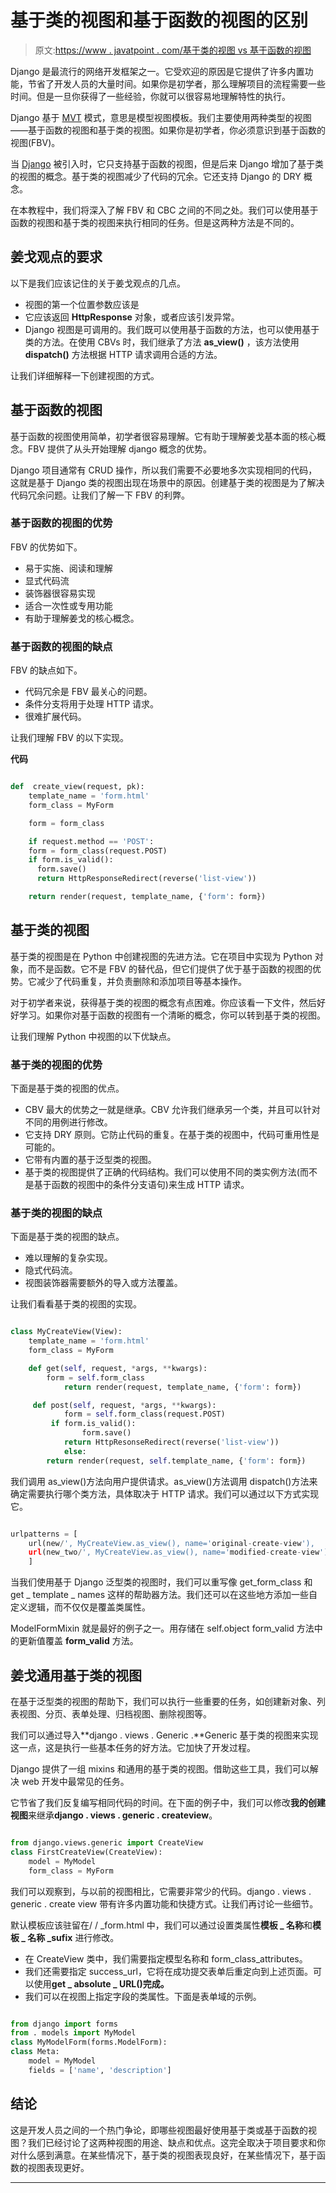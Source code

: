 # 基于类的视图和基于函数的视图的区别

> 原文:[https://www . javatpoint . com/基于类的视图 vs 基于函数的视图](https://www.javatpoint.com/class-based-views-vs-function-based-views)

Django 是最流行的网络开发框架之一。它受欢迎的原因是它提供了许多内置功能，节省了开发人员的大量时间。如果你是初学者，那么理解项目的流程需要一些时间。但是一旦你获得了一些经验，你就可以很容易地理解特性的执行。

Django 基于 [MVT](https://www.javatpoint.com/django-mvt) 模式，意思是模型视图模板。我们主要使用两种类型的视图——基于函数的视图和基于类的视图。如果你是初学者，你必须意识到基于函数的视图(FBV)。

当 [Django](https://www.javatpoint.com/django-tutorial) 被引入时，它只支持基于函数的视图，但是后来 Django 增加了基于类的视图的概念。基于类的视图减少了代码的冗余。它还支持 Django 的 DRY 概念。

在本教程中，我们将深入了解 FBV 和 CBC 之间的不同之处。我们可以使用基于函数的视图和基于类的视图来执行相同的任务。但是这两种方法是不同的。

## 姜戈观点的要求

以下是我们应该记住的关于姜戈观点的几点。

*   视图的第一个位置参数应该是
*   它应该返回 **HttpResponse** 对象，或者应该引发异常。
*   Django 视图是可调用的。我们既可以使用基于函数的方法，也可以使用基于类的方法。在使用 CBVs 时，我们继承了方法 **as_view()** ，该方法使用 **dispatch()** 方法根据 HTTP 请求调用合适的方法。

让我们详细解释一下创建视图的方式。

## 基于函数的视图

基于函数的视图使用简单，初学者很容易理解。它有助于理解姜戈基本面的核心概念。FBV 提供了从头开始理解 django 概念的优势。

Django 项目通常有 CRUD 操作，所以我们需要不必要地多次实现相同的代码，这就是基于 Django 类的视图出现在场景中的原因。创建基于类的视图是为了解决代码冗余问题。让我们了解一下 FBV 的利弊。

### 基于函数的视图的优势

FBV 的优势如下。

*   易于实施、阅读和理解
*   显式代码流
*   装饰器很容易实现
*   适合一次性或专用功能
*   有助于理解姜戈的核心概念。

### 基于函数的视图的缺点

FBV 的缺点如下。

*   代码冗余是 FBV 最关心的问题。
*   条件分支将用于处理 HTTP 请求。
*   很难扩展代码。

让我们理解 FBV 的以下实现。

**代码**

```py

def  create_view(request, pk):
  	template_name = 'form.html'
  	form_class = MyForm

  	form = form_class

  	if request.method == 'POST':
    form = form_class(request.POST)
    if form.is_valid():
      form.save()
      return HttpResponseRedirect(reverse('list-view'))

  	return render(request, template_name, {'form': form})

```

## 基于类的视图

基于类的视图是在 Python 中创建视图的先进方法。它在项目中实现为 Python 对象，而不是函数。它不是 FBV 的替代品，但它们提供了优于基于函数的视图的优势。它减少了代码重复，并负责删除和添加项目等基本操作。

对于初学者来说，获得基于类的视图的概念有点困难。你应该看一下文件，然后好好学习。如果你对基于函数的视图有一个清晰的概念，你可以转到基于类的视图。

让我们理解 Python 中视图的以下优缺点。

### 基于类的视图的优势

下面是基于类的视图的优点。

*   CBV 最大的优势之一就是继承。CBV 允许我们继承另一个类，并且可以针对不同的用例进行修改。
*   它支持 DRY 原则。它防止代码的重复。在基于类的视图中，代码可重用性是可能的。
*   它带有内置的基于泛型类的视图。
*   基于类的视图提供了正确的代码结构。我们可以使用不同的类实例方法(而不是基于函数的视图中的条件分支语句)来生成 HTTP 请求。

### 基于类的视图的缺点

下面是基于类的视图的缺点。

*   难以理解的复杂实现。
*   隐式代码流。
*   视图装饰器需要额外的导入或方法覆盖。

让我们看看基于类的视图的实现。

```py

class MyCreateView(View):
  	template_name = 'form.html'
  	form_class = MyForm

  	def get(self, request, *args, **kwargs):
   		form = self.form_class
    		return render(request, template_name, {'form': form})

 	 def post(self, request, *args, **kwargs):
    		form = self.form_class(request.POST)
   		 if form.is_valid():
      			form.save()
      		return HttpResonseRedirect(reverse('list-view'))
    		else:
      	return render(request, self.template_name, {'form': form})

```

我们调用 as_view()方法向用户提供请求。as_view()方法调用 dispatch()方法来确定需要执行哪个类方法，具体取决于 HTTP 请求。我们可以通过以下方式实现它。

```py

urlpatterns = [
    url(new/', MyCreateView.as_view(), name='original-create-view'),
    url(new_two/', MyCreateView.as_view(), name='modified-create-view')
    ]

```

当我们使用基于 Django 泛型类的视图时，我们可以重写像 get_form_class 和 get _ template _ names 这样的帮助器方法。我们还可以在这些地方添加一些自定义逻辑，而不仅仅是覆盖类属性。

ModelFormMixin 就是最好的例子之一。用存储在 self.object form_valid 方法中的更新值覆盖 **form_valid** 方法。

## 姜戈通用基于类的视图

在基于泛型类的视图的帮助下，我们可以执行一些重要的任务，如创建新对象、列表视图、分页、表单处理、归档视图、删除视图等。

我们可以通过导入**django . views . Generic .**Generic 基于类的视图来实现这一点，这是执行一些基本任务的好方法。它加快了开发过程。

Django 提供了一组 mixins 和通用的基于类的视图。借助这些工具，我们可以解决 web 开发中最常见的任务。

它节省了我们反复编写相同代码的时间。在下面的例子中，我们可以修改**我的创建视图**来继承**django . views . generic . createview**。

```py

from django.views.generic import CreateView
class FirstCreateView(CreateView):
	model = MyModel
	form_class = MyForm

```

我们可以观察到，与以前的视图相比，它需要非常少的代码。django . views . generic . create view 带有许多内置功能和快捷方式。让我们再讨论一些细节。

默认模板应该驻留在/ <modelname>/ <modelname>_form.html 中，我们可以通过设置类属性**模板 _ 名称**和**模板 _ 名称 _sufix** 进行修改。</modelname></modelname>

*   在 CreateView 类中，我们需要指定模型名称和 form_class_attributes。
*   我们还需要指定 success_url，它将在成功提交表单后重定向到上述页面。可以使用**get _ absolute _ URL()完成。**
*   我们可以在视图上指定字段的类属性。下面是表单域的示例。

```py

from django import forms
from . models import MyModel
class MyModelForm(forms.ModelForm):
class Meta:
	model = MyModel
	fields = ['name', 'description']

```

## 结论

这是开发人员之间的一个热门争论，即哪些视图最好使用基于类或基于函数的视图？我们已经讨论了这两种视图的用途、缺点和优点。这完全取决于项目要求和你对什么感到满意。在某些情况下，基于类的视图表现良好，在某些情况下，基于函数的视图表现更好。

* * *
